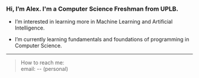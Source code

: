 ### Hi, I’m Alex. I'm a Computer Science Freshman from UPLB.

 - I’m interested in learning more in Machine Learning and Artificial Intelligence.

 - I’m currently learning fundamentals and foundations of programming in Computer Science.
---
> How to reach me: <br/>
> email: -- (personal)
